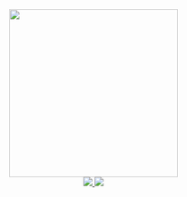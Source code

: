 <div id="header" align="center">
  <img src="https://media.giphy.com/media/T8ZP9P7efQ8cE/giphy.gif" width="300"/>

<div id="badges">
  <a href="https://orcid.org/0000-0002-6749-5883">
  <img src="https://img.shields.io/badge/ORCID-green?logo=ORCID&logoColor=white&style=for-the-badge"/>
    </a>
  <a href="https://publons.com/researcher/3490516/ayixon-sanchez-reyes/">
  <img src="https://img.shields.io/badge/Publons-blue?logo=ORCID&logoColor=black&style=for-the-badge"/>
  </a>
  </div id="badges">
  <img src="https://komarev.com/ghpvc/?username=ayixon&style=flat-square&color=blue" alt=""/>
